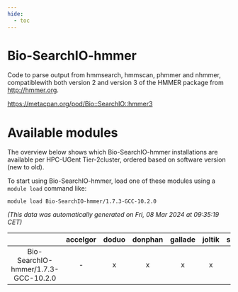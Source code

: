 ```yaml
---
hide:
  - toc
---
```


Bio-SearchIO-hmmer
==================


Code to parse output from hmmsearch, hmmscan, phmmer and nhmmer, compatiblewith both version 2 and version 3 of the HMMER package from http://hmmer.org.

https://metacpan.org/pod/Bio::SearchIO::hmmer3
# Available modules


The overview below shows which Bio-SearchIO-hmmer installations are available per HPC-UGent Tier-2cluster, ordered based on software version (new to old).

To start using Bio-SearchIO-hmmer, load one of these modules using a `module load` command like:

```shell
module load Bio-SearchIO-hmmer/1.7.3-GCC-10.2.0
```

*(This data was automatically generated on Fri, 08 Mar 2024 at 09:35:19 CET)*  

| |accelgor|doduo|donphan|gallade|joltik|skitty|
| :---: | :---: | :---: | :---: | :---: | :---: | :---: |
|Bio-SearchIO-hmmer/1.7.3-GCC-10.2.0|-|x|x|x|x|x|
